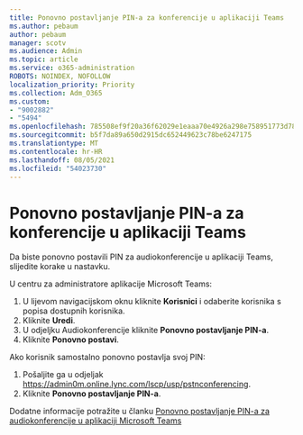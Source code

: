 ```yaml
---
title: Ponovno postavljanje PIN-a za konferencije u aplikaciji Teams
ms.author: pebaum
author: pebaum
manager: scotv
ms.audience: Admin
ms.topic: article
ms.service: o365-administration
ROBOTS: NOINDEX, NOFOLLOW
localization_priority: Priority
ms.collection: Adm_O365
ms.custom:
- "9002882"
- "5494"
ms.openlocfilehash: 785508ef9f20a36f62029e1eaaa70e4926a298e758951773d78ceef76ba80ae7
ms.sourcegitcommit: b5f7da89a650d2915dc652449623c78be6247175
ms.translationtype: MT
ms.contentlocale: hr-HR
ms.lasthandoff: 08/05/2021
ms.locfileid: "54023730"
---
```

# <a name="reset-conferencing-pin-in-teams"></a>Ponovno postavljanje PIN-a za konferencije u aplikaciji Teams

Da biste ponovno postavili PIN za audiokonferencije u aplikaciji Teams, slijedite korake u nastavku.  

U centru za administratore aplikacije Microsoft Teams:

1. U lijevom navigacijskom oknu kliknite **Korisnici** i odaberite korisnika s popisa dostupnih korisnika. 
2. Kliknite **Uredi**.
3. U odjeljku Audiokonferencije kliknite **Ponovno postavljanje PIN-a**.
4. Kliknite **Ponovno postavi**.

Ako korisnik samostalno ponovno postavlja svoj PIN:
1. Pošaljite ga u odjeljak https://admin0m.online.lync.com/lscp/usp/pstnconferencing.
2. Kliknite **Ponovno postavljanje PIN-a**.

Dodatne informacije potražite u članku [Ponovno postavljanje PIN-a za audiokonferencije u aplikaciji Microsoft Teams](https://docs.microsoft.com/microsoftteams/reset-the-audio-conferencing-pin-in-teams)
